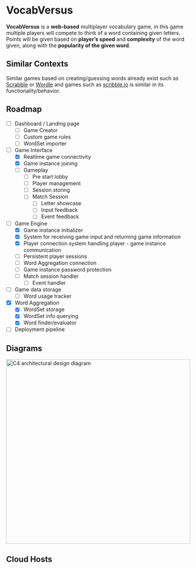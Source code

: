 # VocabVersus
**VocabVersus** is a **web-based** multiplayer vocabulary game, in this game multiple players will compete to think of a word containing given letters. 
Points will be given based on **player’s speed** and **complexity** of the word given, along with the **popularity of the given word**.


## Similar Contexts
Similar games based on creating/guessing words already exist such as [Scrabble](https://playscrabble.com/) or [Wordle](https://www.nytimes.com/games/wordle/index.html) and games such as [scribble.io](https://skribbl.io/) is similar in its functionality/behavior.

## Roadmap
- [ ] Dashboard / Landing page
	- [ ] Game Creator
	- [ ] Custom game rules 
	- [ ] WordSet importer
- [ ] Game Interface
	- [x] Realtime game connectivity
	- [x] Game instance joining
	- [ ] Gameplay
		- [ ] Pre start lobby
		- [ ] Player management
		- [ ] Session storing
		- [ ] Match Session
			- [ ] Letter showcase
			- [ ] Input feedback
			- [ ] Event feedback
- [ ] Game Engine
	- [x] Game instance initializer
	- [x] System for receiving game input and returning game information
	- [x] Player connection system handling player - game instance communication
	- [ ] Persistent player sessions
	- [ ] Word Aggregation connection
	- [ ] Game instance password protection
	- [ ] Match session handler
		- [ ] Event handler 
- [ ] Game data storage
	- [ ] Word usage tracker
- [x] Word Aggregation
	- [x] WordSet storage
	- [x] WordSet info querying
	- [x] Word finder/evaluator
- [ ] Deployment pipeline

## Diagrams
<img src="Documentation/Assets/VocabVersus.drawio.png" alt="C4 architectural design diagram" width="500">

## Cloud Hosts
